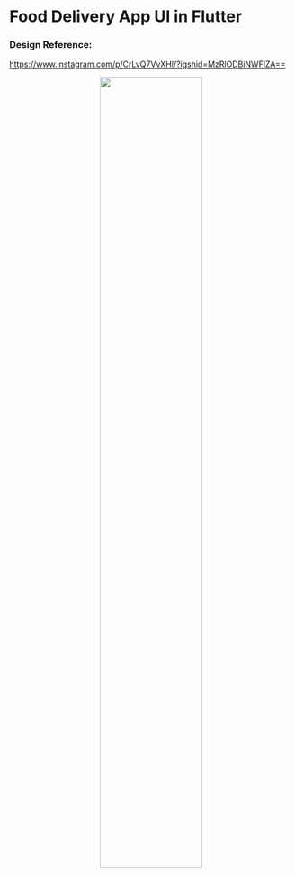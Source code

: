 # Food Delivery App UI in Flutter

### Design Reference:
https://www.instagram.com/p/CrLvQ7VvXHl/?igshid=MzRlODBiNWFlZA==

<p align="center" width="50%">
    <img width="60%" src="https://github.com/ShahzainAhmed/FoodDeliveryApp-UI/assets/59369881/cbf6dfb3-fdbb-4b43-a61d-7b49786ed751">
</p>
